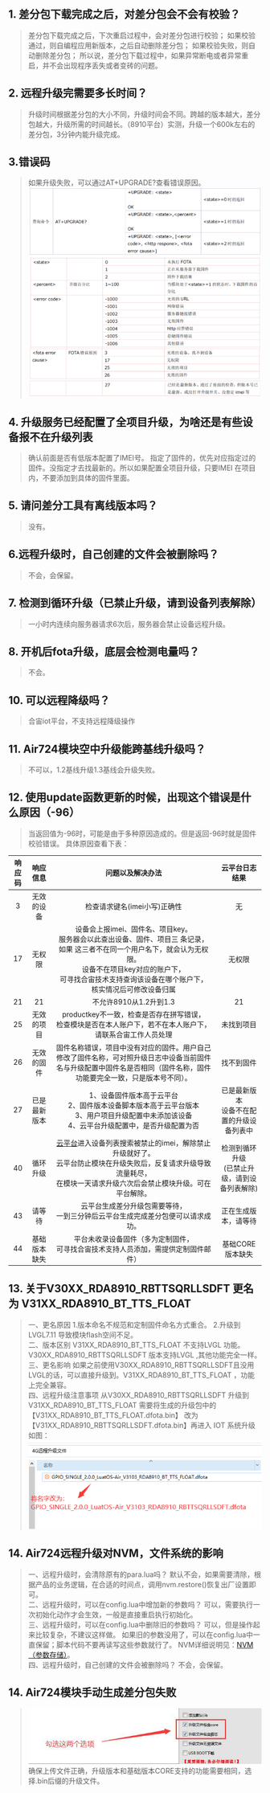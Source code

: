 ## 1. 差分包下载完成之后，对差分包会不会有校验？
>差分包下载完成之后，下次重启过程中，会对差分包进行校验；
>如果校验通过，则自编程应用新版本，之后自动删除差分包；
>如果校验失败，则自动删除差分包；
>所以说，差分包下载过程中，如果异常断电或者异常重启，并不会出现程序丢失或者变砖的问题。

## 2. 远程升级完需要多长时间？
>升级时间根据差分包的大小不同，升级时间会不同。跨越的版本越大，差分包越大，升级所需的时间越长。（8910平台）实测，升级一个600k左右的差分包，3分钟内能升级完成。

## 3.错误码
>如果升级失败，可以通过AT+UPGRADE?查看错误原因。
>![](image/20220720155354029_image.png)

## 4. 升级服务已经配置了全项目升级，为啥还是有些设备报不在升级列表
>确认前面是否有低版本配置了IMEI号。
>指定了固件的，优先对应指定过的固件。没指定才去找最新的。所以如果配置全项目升级，只要IMEI 在项目内，不要添加到具体的固件里面。

## 5. 请问差分工具有离线版本吗？
>没有。


## 6.远程升级时，自己创建的文件会被删除吗？
>不会，会保留。

## 7. 检测到循环升级（已禁止升级，请到设备列表解除）
>一小时内连续向服务器请求6次后，服务器会禁止设备远程升级。

## 8. 开机后fota升级，底层会检测电量吗？
>不会。

## 10. 可以远程降级吗？
>合宙iot平台，不支持远程降级操作

## 11. Air724模块空中升级能跨基线升级吗？
>不可以，1.2基线升级1.3基线会升级失败。

## 12. 使用update函数更新的时候，出现这个错误是什么原因（-96）
>当返回值为-96时，可能是由于多种原因造成的。但是返回-96时就是固件校验错误。
>具体原因查看下表：

| 响应码 |   响应信息   |                       问题以及解决办法                       |                   云平台日志结果                   |
| :----: | :----------: | :----------------------------------------------------------: | :------------------------------------------------: |
|   3    |  无效的设备  |                 检查请求键名(imei小写)正确性                 |                         无                         |
|   17   |    无权限    | 设备会上报imei、固件名、项目key。<br />服务器会以此查出设备、固件、项目三 条记录，<br />如果 这三者不在同一个用户名下，就会认为无权限。<br>设备不在项目key对应的账户下，<br />可寻找合宙技术支持查询该设备在哪个账户下，<br />核实情况后可修改设备归属 |                       无权限                       |
|   21   |      21      |                    不允许8910从1.2升到1.3                    |                         21                         |
|   25   |  无效的项目  | productkey不一致，检查是否存在拼写错误，<br />检查模块是否在本人账户下，若不在本人账户下，请联系合宙工作人员处理 |                     未找到项目                     |
|   26   |  无效的固件  | 固件名称错误，项目中没有对应的固件。用户自己修改了固件名称，可对照升级日志中设备当前固件名与升级配置中固件名是否相同（固件名称，固件功能要完全一致，只是版本号不同）。 |                     找不到固件                     |
|   27   | 已是最新版本 | 1、设备固件版本高于云平台<br>2、固件版本设备脚本版本高于云平台版本<br>3、用户项目升级配置中未添加该设备<br />4、云平台升级配置中，是否升级配置为否 |    已是最新版本<br>设备不在配置的升级设备列表中    |
|   40   |   循环升级   | [云平台](https://iot.openluat.com/)进入设备列表搜索被禁止的imei，解除禁止升级就好了。<br />云平台防止模块在升级失败后，反复请求升级导致流量耗尽，<br />在模块一天请求升级六次后会禁止模块升级。可在平台解除。 | 检测到循环升级<br />(已禁止升级，请到设备列表解除) |
|   43   |    请等待    | 云平台生成差分升级包需要等待，<br />一到三分钟后云平台生成完成差分包便可以请求成功。 |                正在生成版本，请等待                |
|   44   | 基础版本缺失 | 平台未收录设备固件（多为定制固件，<br />可寻找合宙技术支持人员添加，需提供定制固件邮件） |                  基础CORE版本缺失                  |

## 13. 关于V30XX_RDA8910_RBTTSQRLLSDFT 更名为 V31XX_RDA8910_BT_TTS_FLOAT
>一、更名原因
>1.版本命名不规范和定制固件命名方式重合。
>2.升级到LVGL7.11 导致模块flash空间不足。<br>
>二、版本区别
>V31XX_RDA8910_BT_TTS_FLOAT 不支持LVGL 功能。
>V30XX_RDA8910_RBTTSQRLLSDFT 版本支持LVGL ,其他功能完全一样。<br>
>三、更名影响
>如果之前使用V30XX_RDA8910_RBTTSQRLLSDFT且没用LVGL的话，可以直接升级到。V31XX_RDA8910_BT_TTS_FLOAT ，功能上完全兼容。<br>
>四、远程升级注意事项
>从V30XX_RDA8910_RBTTSQRLLSDFT 升级到V31XX_RDA8910_BT_TTS_FLOAT 需要将生成的升级包中的【V31XX_RDA8910_BT_TTS_FLOAT.dfota.bin】 改为 【V31XX_RDA8910_RBTTSQRLLSDFT.dfota.bin】再进入 IOT 系统升级
>如图：
>![](image/20220719141054118_image.png)

## 14. Air724远程升级对NVM，文件系统的影响
>一、远程升级时，会清除原有的para.lua吗？
>默认不会，如果需要清除，根据产品的业务逻辑，在合适的时间点，调用nvm.restore()恢复出厂设置即可。<br>
>二、远程升级时，可以在config.lua中增加新的参数吗？
>可以，需要执行一次初始化动作才会生效，一般是直接重启执行初始化。<br>
>三、远程升级时，可以在config.lua中删除旧的参数吗？
>可以，但是操作起来比较复杂，不建议这样做。
>如果旧的参数没用了，可以在config.lua中一直保留；脚本代码不要再读写这些参数就行了。
>NVM详细说明见：[NVM（参数存储）](https://doc.openluat.com/wiki/27?wiki_page_id=3135 "NVM（参数存储）")。<br>
>四、远程升级时，自己创建的文件会被删除吗？
>不会，会保留。

## 14. Air724模块手动生成差分包失败
>
>
>![](image/20220719141741872_image.png)
>确保上传文件正确，升级版本和基础版本CORE支持的功能需要相同，选择.bin后缀的升级文件。
